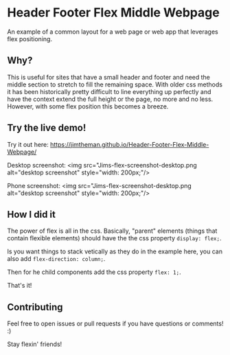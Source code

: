 # Header Footer Flex Middle Webpage

An example of a common layout for a web page or web app that leverages flex positioning.

## Why?
This is useful for sites that have a small header and footer and need the middle section to stretch to fill the remaining space. With older css methods it has been historically pretty difficult to line everything up perfectly and have the context extend the full height or the page, no more and no less. However, with some flex position this becomes a breeze. 

## Try the live demo!
Try it out here: https://jimtheman.github.io/Header-Footer-Flex-Middle-Webpage/
 
Desktop screenshot:
<img src="Jims-flex-screenshot-desktop.png alt="desktop screenshot" style="width: 200px;"/>

Phone screenshot:
<img src="Jims-flex-screenshot-desktop.png alt="desktop screenshot" style="width: 200px;"/>

## How I did it

The power of flex is all in the css. Basically, "parent" elements (things that contain flexible elements) should have the the css property `display: flex;`.
                                                                                                                                                 
Is you want things to stack vetically as they do in the example here, you can also add `flex-direction: column;`.                        
                                                           
Then for he child components add the css property `flex: 1;`.

That's it!

## Contributing
Feel free to open issues or pull requests if you have questions or comments! :)
                                                                                                                       
Stay flexin' friends!                                                                                                                       